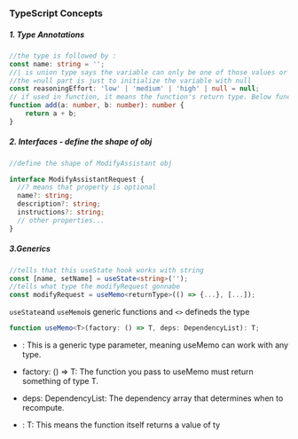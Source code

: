 ### TypeScript Concepts
##### 1. Type Annotations
```typescript
//the type is followed by :
const name: string = '';
//| is union type says the variable can only be one of those values or null
//the =null part is just to initialize the variable with null
const reasoningEffort: 'low' | 'medium' | 'high' | null = null;
// if used in function, it means the function's return type. Below function return type is number
function add(a: number, b: number): number {
    return a + b;
}


```
##### 2. Interfaces - define the shape of obj
```typescript
//define the shape of ModifyAssistant obj

interface ModifyAssistantRequest {
  //? means that property is optional
  name?: string;
  description?: string;
  instructions?: string;
  // other properties...
}
```
##### 3.Generics
```typescript
//tells that this useState hook works with string
const [name, setName] = useState<string>('');
//tells what type the modifyRequest gonnabe
const modifyRequest = useMemo<returnType>(() => {...}, [...]);
```
`useState`and `useMemo`is generic functions and `<>` defineds the type

```typescript
function useMemo<T>(factory: () => T, deps: DependencyList): T;
```
- <T>: This is a generic type parameter, meaning useMemo can work with any type.

- factory: () => T: The function you pass to useMemo must return something of type T.

- deps: DependencyList: The dependency array that determines when to recompute.

- : T: This means the function itself returns a value of ty
